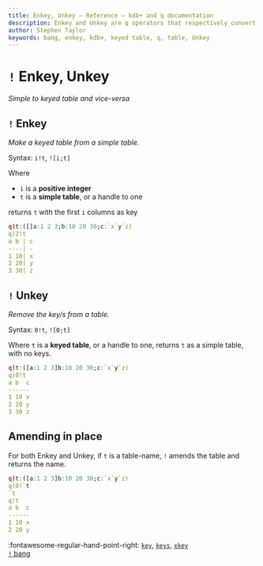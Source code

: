 ```yaml
---
title: Enkey, Unkey – Reference – kdb+ and q documentation
description: Enkey and Unkey are q operators that respectively convert a simple tableto a keyed table and vice-versa.
author: Stephen Taylor
keywords: bang, enkey, kdb+, keyed table, q, table, Unkey
---
```

# `!` Enkey, Unkey

_Simple to keyed table and vice-versa_




## `!` Enkey

_Make a keyed table from a simple table._

Syntax: `i!t`, `![i;t]` 

Where 

-   `i` is a **positive integer**
-   `t` is a **simple table**, or a handle to one

returns `t` with the first `i` columns as key
```q
q)t:([]a:1 2 3;b:10 20 30;c:`x`y`z)
q)2!t
a b | c
----| -
1 10| x
2 20| y
3 30| z
```


## `!` Unkey

_Remove the key/s from a table._

Syntax: `0!t`, `![0;t]` 

Where `t` is a **keyed table**, or a handle to one, returns `t` as a simple table, with no keys.
```q
q)t:([a:1 2 3]b:10 20 30;c:`x`y`z)
q)0!t
a b  c
------
1 10 x
2 20 y
3 30 z
```


## Amending in place 

For both Enkey and Unkey, if `t` is a table-name, `!` amends the table and returns the name.

```q
q)t:([a:1 2 3]b:10 20 30;c:`x`y`z)
q)0!`t
`t
q)t
a b  c
------
1 10 x
2 20 y
```


:fontawesome-regular-hand-point-right: 
[`key`](key.md), 
[`keys`](keys.md), 
[`xkey`](keys.md#xkey)  
[`!` bang](overloads.md#bang)